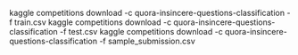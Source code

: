 kaggle competitions download -c quora-insincere-questions-classification -f train.csv
kaggle competitions download -c quora-insincere-questions-classification -f test.csv
kaggle competitions download -c quora-insincere-questions-classification -f sample_submission.csv
